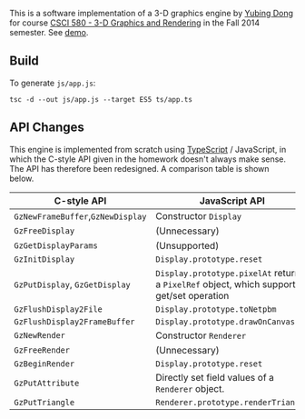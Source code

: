 This is a software implementation of a 3-D graphics engine by [Yubing Dong](https://github.com/tomtung/) for course [CSCI 580 - 3-D Graphics and Rendering](http://www-bcf.usc.edu/~saty/edu/courses/CS580/f14/) in the Fall 2014 semester. See [demo](https://tomtung.github.io/CS580/).

## Build

To generate `js/app.js`:

	tsc -d --out js/app.js --target ES5 ts/app.ts

## API Changes

This engine is implemented from scratch using [TypeScript](http://www.typescriptlang.org/) / JavaScript, in which the C-style API given in the homework doesn't always make sense. The API has therefore been redesigned. A comparison table is shown below.

|	C-style API	|	JavaScript API	|
|	-------------	|	-----------	|
|	`GzNewFrameBuffer`,`GzNewDisplay`	|	Constructor `Display`	|
|	`GzFreeDisplay`	|	(Unnecessary)	|
|	`GzGetDisplayParams`	| (Unsupported)	|
|	`GzInitDisplay`	|	`Display.prototype.reset`	|
|	`GzPutDisplay`, `GzGetDisplay`	|	`Display.prototype.pixelAt` returns a `PixelRef` object, which supports get/set operation	|
|	`GzFlushDisplay2File`	|	`Display.prototype.toNetpbm`	|
|	`GzFlushDisplay2FrameBuffer`	|	`Display.prototype.drawOnCanvas`	|
|	`GzNewRender`	|	Constructor `Renderer`	|
|	`GzFreeRender`	|	(Unnecessary)	|
|	`GzBeginRender`	|	`Display.prototype.reset`	|
|	`GzPutAttribute`	|	Directly set field values of a `Renderer` object.	|
|	`GzPutTriangle`	|	`Renderer.prototype.renderTriangle`	|
